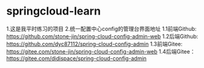 # springcloud-learn
1.这是我平时练习的项目
2.统一配置中心config的管理台界面地址
1.1前端Github: https://github.com/stone-jin/spring-cloud-config-admin-web
1.2后端Github: https://github.com/dyc87112/spring-cloud-config-admin
1.3前端Gitee: https://gitee.com/stone-jin/spring-cloud-config-admin-web
1.4后端Gitee：https://gitee.com/didispace/spring-cloud-config-admin
